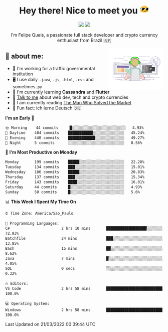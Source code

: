 
<h1 align="center">Hey there! Nice to meet you <img src="assets/sunglasses.gif" width="30"/></h1>

<p align="center">
  <a href="https://www.linkedin.com/in/fqueis"><img src="https://img.shields.io/badge/-LinkedIn-blue?style=flat&logo=Linkedin&logoColor=white" /></a>
  <a href="mailto:fqueis@gmail.com"><img src="https://img.shields.io/badge/-Gmail-c14438?style=flat&logo=Gmail&logoColor=white" /></a>
</p>

<p align="center">I'm Felipe Queis, a passionate full stack developer and crypto currency enthusiast from Brazil 🇧🇷</p>

<img width="35%" align="right" alt="fqueis" src="assets/profile.gif" /></p>

## 🤵 about me:

- 🏢 I'm working for a traffic governmental institution
- 🖥️ I use daily `.java`, `.js`, `.html`, `.css` and sometimes`.py`
- 🌱 I'm currently learning **Cassandra** and **Flutter**
- 💬 [Talk to me](https://github.com/fqueis/fqueis/discussions) about web dev, tech and crypto currencies
- 📖 I am currently reading [The Man Who Solved the Market](https://amzn.com/073521798X)
- 💭 Fun fact: ich lerne Deutsch 🇩🇪

<!--START_SECTION:waka-->
**I'm an Early 🐤** 

```text
🌞 Morning    44 commits     █░░░░░░░░░░░░░░░░░░░░░░░░   4.93% 
🌆 Daytime    404 commits    ███████████░░░░░░░░░░░░░░   45.24% 
🌃 Evening    440 commits    ████████████░░░░░░░░░░░░░   49.27% 
🌙 Night      5 commits      ░░░░░░░░░░░░░░░░░░░░░░░░░   0.56%

```
📅 **I'm Most Productive on Monday** 

```text
Monday       199 commits    █████░░░░░░░░░░░░░░░░░░░░   22.28% 
Tuesday      134 commits    ███░░░░░░░░░░░░░░░░░░░░░░   15.01% 
Wednesday    186 commits    █████░░░░░░░░░░░░░░░░░░░░   20.83% 
Thursday     137 commits    ███░░░░░░░░░░░░░░░░░░░░░░   15.34% 
Friday       143 commits    ████░░░░░░░░░░░░░░░░░░░░░   16.01% 
Saturday     44 commits     █░░░░░░░░░░░░░░░░░░░░░░░░   4.93% 
Sunday       50 commits     █░░░░░░░░░░░░░░░░░░░░░░░░   5.6%

```


📊 **This Week I Spent My Time On** 

```text
⌚︎ Time Zone: America/Sao_Paulo

💬 Programming Languages: 
C#                       2 hrs 10 mins       ██████████████████░░░░░░░   72.93% 
Batchfile                24 mins             ███░░░░░░░░░░░░░░░░░░░░░░   13.85% 
Bash                     15 mins             ██░░░░░░░░░░░░░░░░░░░░░░░   8.62% 
Java                     7 mins              █░░░░░░░░░░░░░░░░░░░░░░░░   4.05% 
SQL                      0 secs              ░░░░░░░░░░░░░░░░░░░░░░░░░   0.32%

🔥 Editors: 
VS Code                  2 hrs 58 mins       █████████████████████████   100.0%

💻 Operating System: 
Windows                  2 hrs 58 mins       █████████████████████████   100.0%

```


 Last Updated on 21/03/2022 00:39:44 UTC
<!--END_SECTION:waka-->
